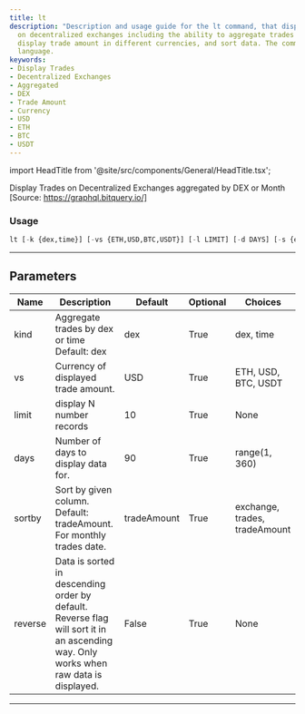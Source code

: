 ```yaml
---
title: lt
description: "Description and usage guide for the lt command, that displays trades"
  on decentralized exchanges including the ability to aggregate trades by DEX or time,
  display trade amount in different currencies, and sort data. The command uses Python
  language.
keywords:
- Display Trades
- Decentralized Exchanges
- Aggregated
- DEX
- Trade Amount
- Currency
- USD
- ETH
- BTC
- USDT
---
```


import HeadTitle from '@site/src/components/General/HeadTitle.tsx';

<HeadTitle title="crypto/onchain/lt - Reference | OpenBB Terminal Docs" />

Display Trades on Decentralized Exchanges aggregated by DEX or Month [Source: https://graphql.bitquery.io/]

### Usage

```python
lt [-k {dex,time}] [-vs {ETH,USD,BTC,USDT}] [-l LIMIT] [-d DAYS] [-s {exchange,trades,tradeAmount}] [-r]
```

---

## Parameters

| Name | Description | Default | Optional | Choices |
| ---- | ----------- | ------- | -------- | ------- |
| kind | Aggregate trades by dex or time Default: dex | dex | True | dex, time |
| vs | Currency of displayed trade amount. | USD | True | ETH, USD, BTC, USDT |
| limit | display N number records | 10 | True | None |
| days | Number of days to display data for. | 90 | True | range(1, 360) |
| sortby | Sort by given column. Default: tradeAmount. For monthly trades date. | tradeAmount | True | exchange, trades, tradeAmount |
| reverse | Data is sorted in descending order by default. Reverse flag will sort it in an ascending way. Only works when raw data is displayed. | False | True | None |

---
